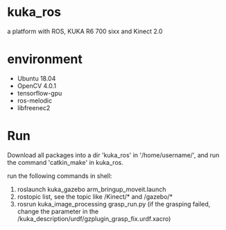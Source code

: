 # kuka_ros
a platform with ROS, KUKA R6 700 sixx and Kinect 2.0

# environment
* Ubuntu 18.04
* OpenCV 4.0.1
* tensorflow-gpu
* ros-melodic
* libfreenec2

# Run
Download all packages into a dir 'kuka_ros' in '/home/username/', and run the command 'catkin_make' in kuka_ros.

run the following commands in shell:
1. roslaunch kuka_gazebo arm_bringup_moveit.launch
2. rostopic list, see the topic like /Kinect/* and /gazebo/*
3. rosrun kuka_image_processing grasp_run.py (if the grasping failed, change the parameter in the /kuka_description/urdf/gzplugin_grasp_fix.urdf.xacro)

